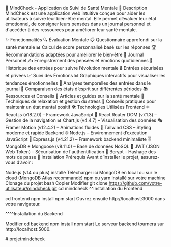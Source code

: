 🧠 MindCheck - Application de Suivi de Santé Mentale
📖 Description
MindCheck est une application web intuitive conçue pour aider les utilisateurs à suivre leur bien-être mental. Elle permet d’évaluer leur état émotionnel, de consigner leurs pensées dans un journal personnel et d'accéder à des ressources pour améliorer leur santé mentale.

✨ Fonctionnalités
🔍 Évaluation Mentale
📋 Questionnaire approfondi sur la santé mentale
📊 Calcul de score personnalisé basé sur les réponses
🏆 Recommandations adaptées pour améliorer le bien-être
📓 Journal Personnel
✍️ Enregistrement des pensées et émotions quotidiennes
📅 Historique des entrées pour suivre l’évolution mentale
🔒 Entrées sécurisées et privées
📈 Suivi des Émotions
📊 Graphiques interactifs pour visualiser les tendances émotionnelles
📆 Analyses temporelles des entrées dans le journal
🔄 Comparaison des états d’esprit sur différentes périodes
📚 Ressources et Conseils
📄 Articles et guides sur la santé mentale
🧘 Techniques de relaxation et gestion du stress
🎯 Conseils pratiques pour maintenir un état mental positif
🛠️ Technologies Utilisées
Frontend
⚛️ React.js (v18.2.0) – Framework JavaScript
🚏 React Router DOM (v7.1.3) – Gestion de la navigation
📊 Chart.js (v4.4.7) – Visualisation des données
🎭 Framer Motion (v12.4.2) – Animations fluides
🎨 Tailwind CSS – Styling moderne et rapide
Backend
🌐 Node.js – Environnement d’exécution JavaScript
🚀 Express.js (v4.21.2) – Framework backend minimaliste
🗄️ MongoDB + Mongoose (v8.11.0) – Base de données NoSQL
🔐 JWT (JSON Web Token) – Sécurisation de l'authentification
🔑 Bcrypt – Hashage des mots de passe
🚀 Installation
Prérequis
Avant d’installer le projet, assurez-vous d’avoir :

Node.js (v14 ou plus) installé Télécharger ici
MongoDB en local ou sur le cloud (MongoDB Atlas recommandé)
npm ou yarn installé sur votre machine
Clonage du projet
bash
Copier
Modifier
git clone https://github.com/votre-utilisateur/mindcheck.git
cd mindcheck
^^Installation du Frontend

cd frontend
npm install
npm start
Ouvrez ensuite http://localhost:3000 dans votre navigateur.

^^^^Installation du Backend

Modifier
cd backend
npm install
npm start
Le serveur backend tournera sur http://localhost:5000.

#   p r o j e t m i n d c h e c k  
 